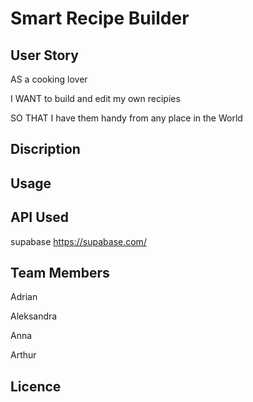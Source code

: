# Smart Recipe Builder
## User Story
AS a cooking lover 

I WANT to build and edit my own recipies 

SO THAT I have them handy from any place in the World
## Discription
## Usage
## API Used
supabase https://supabase.com/
## Team Members
Adrian

Aleksandra

Anna

Arthur
## Licence
